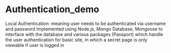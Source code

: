 # Authentication_demo
 Local Authentication: meaning user needs to be authenticated via username and password Implemented using Node.js, Mongo Database, Mongoose to interface with the database and various packages (Passport) which handle the user authentication for basic site, in which a secret page is only viewable if user is logged in 
